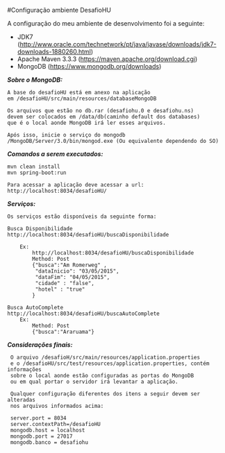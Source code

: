 ﻿#Configuração ambiente DesafioHU

A configuração do meu ambiente de desenvolvimento foi a seguinte:

 - JDK7 (http://www.oracle.com/technetwork/pt/java/javase/downloads/jdk7-downloads-1880260.html)
 - Apache Maven 3.3.3 (https://maven.apache.org/download.cgi)
 - MongoDB (https://www.mongodb.org/downloads)

***Sobre o MongoDB:*** 

	A base do desafioHU está em anexo na aplicação 
	em /desafioHU/src/main/resources/databaseMongoDB
	
	Os arquivos que estão no db.rar (desafiohu.0 e desafiohu.ns) 
	devem ser colocados em /data/db(caminho default dos databases) 
	que é o local aonde MongoDB irá ler esses arquivos.
	
	Após isso, inicie o serviço do mongodb 
	/MongoDB/Server/3.0/bin/mongod.exe (Ou equivalente dependendo do SO)

***Comandos a serem executados:***  
	
	mvn clean install
	mvn spring-boot:run
	
	Para acessar a aplicação deve acessar a url: http://localhost:8034/desafioHU/
	
***Serviços:***  
	
	Os serviços estão disponíveis da seguinte forma:
	
	Busca Disponibilidade
	http://localhost:8034/desafioHU/buscaDisponibilidade
	
		Ex:
			http://localhost:8034/desafioHU/buscaDisponibilidade
			Method: Post
			{"busca":"Am Romerweg" , 
			 "dataInicio": "03/05/2015", 
			 "dataFim": "04/05/2015", 
			 "cidade" : "false", 
			 "hotel" : "true"
			}
		
	Busca AutoComplete
	http://localhost:8034/desafioHU/buscaAutoComplete	
		Ex:
			Method: Post
			{"busca":"Araruama"}

***Considerações finais:*** 

	 O arquivo /desafioH/src/main/resources/application.properties 
	 e o /desafioHU/src/test/resources/application.properties, contém informações
	 sobre o local aonde estão configuradas as portas do MongoDB 
	 ou em qual portar o servidor irá levantar a aplicação.
	 
	 Qualquer configuração diferentes dos itens a seguir devem ser alteradas 
	 nos arquivos informados acima:
	 
	 server.port = 8034
 	 server.contextPath=/desafioHU
	 mongodb.host = localhost
	 mongodb.port = 27017
	 mongodb.banco = desafiohu
	
	
	
	
	